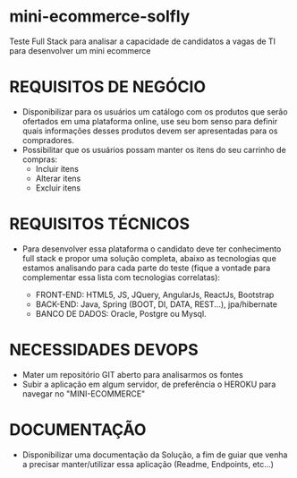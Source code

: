 # mini-ecommerce-solfly
Teste Full Stack para analisar a capacidade de candidatos a vagas de TI para desenvolver um mini ecommerce

# REQUISITOS DE NEGÓCIO
- Disponibilizar para os usuários um catálogo com os produtos que serão ofertados em uma plataforma online, use seu bom senso para definir quais informações desses produtos devem ser apresentadas para os compradores.
- Possibilitar que os usuários possam manter os itens do seu carrinho de compras:
	- Incluir itens 
	- Alterar itens
	- Excluir itens
  
# REQUISITOS TÉCNICOS
- Para desenvolver essa plataforma o candidato deve ter conhecimento full stack e propor uma solução completa, abaixo as tecnologias que estamos analisando para cada parte do teste (fique a vontade para complementar essa lista com tecnologias correlatas):

  - FRONT-END: HTML5, JS, JQuery, AngularJs, ReactJs, Bootstrap
  - BACK-END: Java, Spring (BOOT, DI, DATA, REST...), jpa/hibernate
  - BANCO DE DADOS: Oracle, Postgre ou Mysql.

# NECESSIDADES DEVOPS
- Mater um repositório GIT aberto para analisarmos os fontes
- Subir a aplicação em algum servidor, de preferência o HEROKU para navegar no "MINI-ECOMMERCE"

# DOCUMENTAÇÃO
- Disponibilizar uma documentação da Solução, a fim de guiar que venha a precisar manter/utilizar essa aplicação (Readme, Endpoints, etc...)
